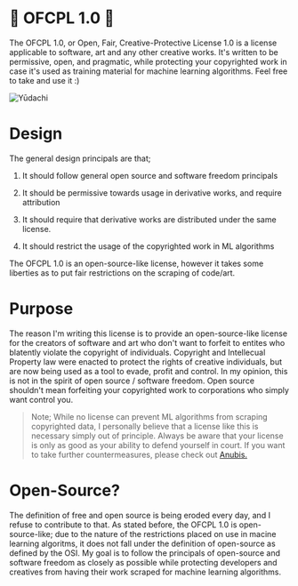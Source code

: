 # 🎏 OFCPL 1.0 🎏
The OFCPL 1.0, or Open, Fair, Creative-Protective License 1.0 is a license applicable to software, art  and any other creative works. It's written to be permissive, open, and pragmatic, while protecting your copyrighted work in case it's used as training material for machine learning algorithms. Feel free to take and use it :)

![Yūdachi](https://github.com/user-attachments/assets/41422472-c6d2-49e4-9199-7fcfdf1e1f40)

# Design
The general design principals are that;

  1. It should follow general open source and software freedom principals

  2. It should be permissive towards usage in derivative works, and require attribution

  3. It should require that derivative works are distributed under the same license.
     
  4. It should restrict the usage of the copyrighted work in ML algorithms

The OFCPL 1.0 is an open-source-like license, however it takes some liberties as to put fair restrictions on the scraping of code/art.

# Purpose
The reason I'm writing this license is to provide an open-source-like license for the creators of software and art who don't want to forfeit to entites who blatently violate the copyright of individuals. Copyright and Intellecual Property law were enacted to protect the rights of creative individuals, but are now being used as a tool to evade, profit and control. In my opinion, this is not in the spirit of open source / software freedom. Open source shouldn't mean forfeiting your copyrighted work to corporations who simply want control you.

> Note; While no license can prevent ML algorithms from scraping copyrighted data, I personally believe that a license like this is necessary simply out of principle. Always be aware that your license is only as good as your ability to defend yourself in court. If you want to take further countermeasures, please check out [Anubis.](https://github.com/TecharoHQ/anubis)

# Open-Source?
The definition of free and open source is being eroded every day, and I refuse to contribute to that. As stated before, the OFCPL 1.0 is open-source-like; due to the nature of the restrictions placed on use in macine learning algoritms, it does not fall under the definition of open-source as defined by the OSI. My goal is to follow the principals of open-source and software freedom as closely as possible while protecting developers and creatives from having their work scraped for machine learning algorithms. 
